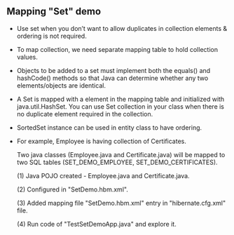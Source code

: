 Mapping "Set" demo
------------------

* Use set when you don’t want to allow duplicates in collection elements & ordering is not required.

* To map collection, we need separate mapping table to hold collection values. 

* Objects to be added to a set must implement both the equals() and hashCode() methods so that Java can determine whether any two elements/objects are identical.

* A Set is mapped with a <set> element in the mapping table and initialized with java.util.HashSet. You can use Set collection in your class when there is no duplicate element required in the collection.

* SortedSet instance can be used in entity class to have ordering.


* For example, Employee is having collection of Certificates.

	Two java classes (Employee.java and Certificate.java) will be mapped to two SQL tables (SET_DEMO_EMPLOYEE, SET_DEMO_CERTIFICATES).
	
	(1) Java POJO created - Employee.java and Certificate.java.
	
	(2) Configured in "SetDemo.hbm.xml".
	
	(3) Added mapping file "SetDemo.hbm.xml" entry in "hibernate.cfg.xml" file.
	
	(4) Run code of "TestSetDemoApp.java" and explore it.